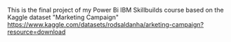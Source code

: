 This is the final project of my Power Bi IBM Skillbuilds course based on the Kaggle dataset "Marketing Campaign" 
https://www.kaggle.com/datasets/rodsaldanha/arketing-campaign?resource=download
